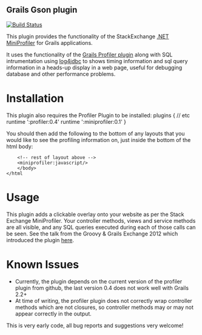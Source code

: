 Grails Gson plugin
------------------

[![Build Status](https://travis-ci.org/tomdcc/grails-miniprofiler.png)][1]

This plugin provides the functionality of the StackExchange [.NET MiniProfiler][2] for Grails applications.

It uses the functionality of the [Grails Profiler plugin][3] along with SQL intrumentation using [log4jdbc][4] to shows timing information and sql query information in a heads-up display in a web page, useful for debugging database and other performance problems.

Installation
============

This plugin also requires the Profiler Plugin to be installed:
    plugins {
        // etc
        runtime ':profiler:0.4'
        runtime ':miniprofiler:0.1'
    }

You should then add the following to the bottom of any layouts that you would like to see the profiling information on, just inside the bottom of the html body:

        <!-- rest of layout above -->
        <miniprofiler:javascript/>
        </body>
    </html

Usage
=====

This plugin adds a clickable overlay onto your website as per the Stack Exchange MiniProfiler. Your controller methods, views and service methods are all visible, and any SQL queries executed during each of those calls can be seen.
See the talk from the Groovy & Grails Exchange 2012 which introduced the plugin [here][5].


Known Issues
============
 - Currently, the plugin depends on the current version of the profiler plugin from github, the last version 0.4 does not work well with Grails 2.2+
 - At time of writing, the profiler plugin does not correctly wrap controller methods which are not closures, so controller methods may or may not appear correctly in the output.

This is very early code, all bug reports and suggestions very welcome!

[1]:https://travis-ci.org/tomdcc/grails-miniprofiler
[2]:http://miniprofiler.com/
[3]:http://grails.org/plugin/profiler
[4]:https://code.google.com/p/log4jdbc/
[5]:http://skillsmatter.com/podcast/groovy-grails/debugging-grails-database-performance/te-6299
